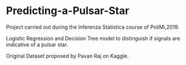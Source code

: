# Predicting-a-Pulsar-Star
Project carried out during the Inferenza Statistica course of PoliMi,2019.

Logistic Regression and Decision Tree model to distinguish if signals are indicative of a pulsar star.

Original Dataset proposed by Pavan Raj on Kaggle.
